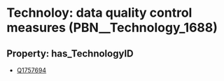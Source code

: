 # Technoloy: __data quality control measures__ (PBN__Technology_1688)

## Property: has_TechnologyID

* [Q1757694](Q1757694)

